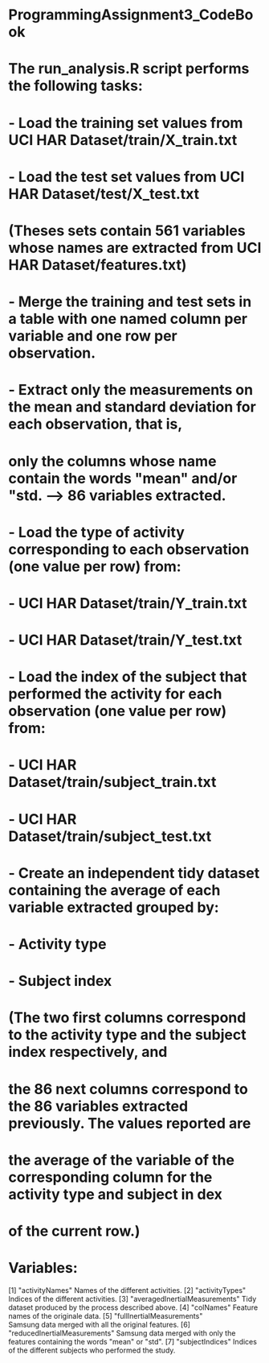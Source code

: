 # ProgrammingAssignment3_CodeBook

# The run_analysis.R script performs the following tasks:
#   - Load the training set values from UCI HAR Dataset/train/X_train.txt
#   - Load the test set values from UCI HAR Dataset/test/X_test.txt
#   (Theses sets contain 561 variables whose names are extracted from UCI HAR Dataset/features.txt)
#   - Merge the training and test sets in a table with one named column per variable and one row per observation.
#   - Extract only the measurements on the mean and standard deviation for each observation, that is,
#   only the columns whose name contain the words "mean" and/or "std. --> 86 variables extracted.
#   - Load the type of activity corresponding to each observation (one value per row) from:
#       - UCI HAR Dataset/train/Y_train.txt
#       - UCI HAR Dataset/train/Y_test.txt
#   - Load the index of the subject that performed the activity for each observation (one value per row) from:
#       - UCI HAR Dataset/train/subject_train.txt
#       - UCI HAR Dataset/train/subject_test.txt
#   - Create an independent tidy dataset containing the average of each variable extracted grouped by:
#       - Activity type
#       - Subject index
#   (The two first columns correspond to the activity type and the subject index respectively, and
#   the 86 next columns correspond to the 86 variables extracted previously. The values reported are
#   the average of the variable of the corresponding column for the activity type and subject in dex
#   of the current row.)

# Variables:
 [1] "activityNames"
  Names of the different activities.
 [2] "activityTypes"
  Indices of the different activities.
 [3] "averagedInertialMeasurements"
  Tidy dataset produced by the process described above.
 [4] "colNames"
  Feature names of the originale data.
 [5] "fullInertialMeasurements"   
  Samsung data merged with all the original features.
 [6] "reducedInertialMeasurements" 
  Samsung data merged with only the features containing the words "mean" or "std".
 [7] "subjectIndices"
  Indices of the different subjects who performed the study.
